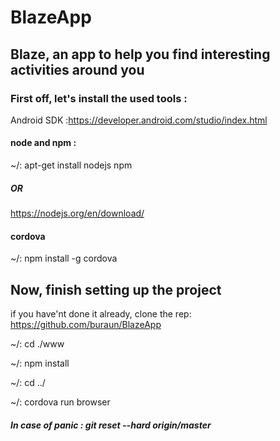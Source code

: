 # BlazeApp


## Blaze, an app to help you find interesting activities around you

### First off, let's install the used tools :

Android SDK :https://developer.android.com/studio/index.html

#### node and npm : 

~/: apt-get install nodejs npm

##### OR

https://nodejs.org/en/download/

#### cordova

~/: npm install -g cordova

## Now, finish setting up the project

if you have'nt done it already, clone the rep: https://github.com/buraun/BlazeApp

~/: cd ./www

~/: npm install

~/: cd ../

~/: cordova run browser

##### In case of panic : git reset --hard origin/master

